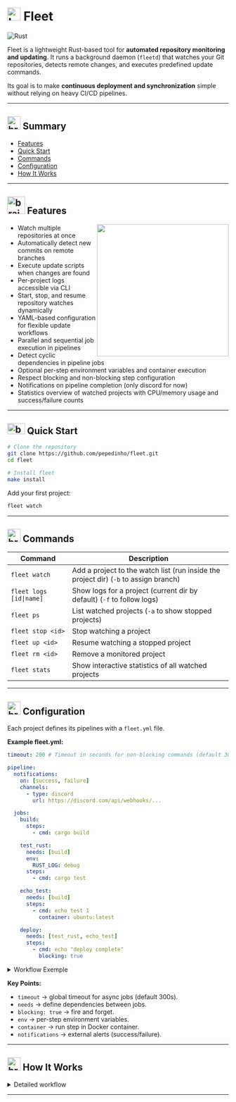 <h1>
  <img src="https://github.com/user-attachments/assets/429bf6e8-5724-473e-a560-e9e06bbbc143" alt="brain" width="30" height="30"/>
  Fleet
</h1>

![Rust](https://img.shields.io/badge/rust-stable-orange)

Fleet is a lightweight Rust-based tool for **automated repository monitoring and updating**.
It runs a background daemon (`fleetd`) that watches your Git repositories, detects remote changes, and executes predefined update commands.

Its goal is to make **continuous deployment and synchronization** simple without relying on heavy CI/CD pipelines.

---

<h2>
  <img src="https://github.com/user-attachments/assets/4bf0a9f7-f5b7-4401-9b3d-fc92523cb79c" alt="brain" width="30" height="30"/>
  Summary
</h2>

* [Features](#features)
* [Quick Start](#quick-start)
* [Commands](#commands)
* [Configuration](#configuration)
* [How It Works](#how-it-works)

---

<h2 id="features">
  <img src="https://github.com/user-attachments/assets/dc7fc109-abb2-443a-9bc3-8f6721cdd1e8" alt="brain" width="40" height="40"/>
  Features
</h2>


<img src="https://github.com/user-attachments/assets/7f0beeba-138f-4e43-8c6f-86159bc63cab" width="300" align="right" />

* Watch multiple repositories at once  
* Automatically detect new commits on remote branches  
* Execute update scripts when changes are found  
* Per-project logs accessible via CLI  
* Start, stop, and resume repository watches dynamically  
* YAML-based configuration for flexible update workflows  
* Parallel and sequential job execution in pipelines  
* Detect cyclic dependencies in pipeline jobs  
* Optional per-step environment variables and container execution  
* Respect blocking and non-blocking step configuration  
* Notifications on pipeline completion (only discord for now)  
* Statistics overview of watched projects with CPU/memory usage and success/failure counts


---

<h2 id="quick-start">
  <img src="https://github.com/user-attachments/assets/e0fdb113-496a-4d47-91a5-008166f355a8" alt="brain" width="40" height="25"/>
  Quick Start
</h2>


```bash
# Clone the repository
git clone https://github.com/pepedinho/fleet.git
cd fleet

# Install fleet
make install
```

Add your first project:

```bash
fleet watch
```

---


<h2 id="commands">
  <img src="https://github.com/user-attachments/assets/4444209c-0c59-4757-aad1-b0956226d7b9" alt="brain" width="30" height="30"/>
  Commands
</h2>

| Command                 | Description                                                                            |
| ----------------------- | -----------------------------------------------------------------------------          |
| `fleet watch`           | Add a project to the watch list (run inside the project dir) (`-b` to assign branch)   |
| `fleet logs [id\|name]` | Show logs for a project (current dir by default) (`-f` to follow logs)                 |
| `fleet ps`              | List watched projects (`-a` to show stopped projects)                                  |
| `fleet stop <id>`       | Stop watching a project                                                                |
| `fleet up <id>`         | Resume watching a stopped project                                                      |
| `fleet rm <id>`         | Remove a monitored project                                                             |
| `fleet stats`           | Show interactive statistics of all watched projects                                    |

---


<h2 id="configuration">
  <img src="https://github.com/user-attachments/assets/47ba484c-3bec-43d4-8b50-1e03456709c2" alt="brain" width="30" height="30"/>
  Configuration
</h2>

Each project defines its pipelines with a `fleet.yml` file.

**Example fleet.yml:**

```yaml
timeout: 200 # Timeout in seconds for non-blocking commands (default 300)

pipeline:
  notifications:
    on: [success, failure]
    channels:
      - type: discord
        url: https://discord.com/api/webhooks/...

  jobs:
    build:
      steps:
        - cmd: cargo build

    test_rust:
      needs: [build]
      env:
        RUST_LOG: debug
      steps:
        - cmd: cargo test

    echo_test:
      needs: [build]
      steps:
        - cmd: echo test 1
          container: ubuntu:latest

    deploy:
      needs: [test_rust, echo_test]
      steps:
        - cmd: echo "deploy complete"
          blocking: true
```

<details>
<summary>Workflow Exemple</summary>

```zsh
         New commit detected
                 │
                 ▼
               +-----+
               |build|
               +--+--+
                  │
      ┌-----------┴-----------┐
      ▼                       ▼
 +-----------+           +-----------+
 | test_rust |           | echo_test |
 +-----------+           +-----------+
      │                       │
      └-----------┬-----------┘
                  ▼
              +--------+
              | deploy |
              +--------+
                  │
          ┌-------┴---------┐
          ▼                 ▼
  +---------------+    +---------+
  | Notifications |    |  Stats  |
  +---------------+    +---------+

```
</details>

**Key Points:**

* `timeout` → global timeout for async jobs (default 300s).
* `needs` → define dependencies between jobs.
* `blocking: true` → fire and forget.
* `env` → per-step environment variables.
* `container` → run step in Docker container.
* `notifications` → external alerts (success/failure).

---
<h2 id="how-it-works">
  <img src="https://github.com/user-attachments/assets/a18b44ad-ff8b-4d7f-a7ae-5fafa8d19449" alt="brain" width="30" height="30"/>
  How It Works
</h2>

<details>
<summary>Detailed workflow</summary>

1. `fleetd` runs in the background and periodically checks repositories.
2. When a new commit is detected:

   * Jobs are executed respecting dependencies.
   * Independent jobs run in parallel.
   * Failures propagate and block dependent jobs.
   * Cyclic dependencies are detected and reported before execution.
   * Environment variables and containers are supported per step.
   * Notifications are sent to configured channels (Discord, webhook, etc.).
3. Logs for each project are stored and retrievable via `fleet logs`.
4. Global statistics are available via `fleet stats`.

</details>

---
